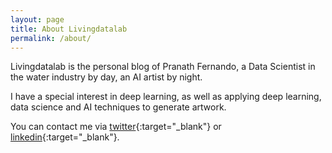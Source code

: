 ```yaml
---
layout: page
title: About Livingdatalab
permalink: /about/
---
```


Livingdatalab is the personal blog of Pranath Fernando, a Data Scientist in the water industry by day, an AI artist by night.

I have a special interest in deep learning, as well as applying deep learning, data science and AI techniques to generate artwork.

You can contact me via [twitter](https://twitter.com/livingdatalab){:target="_blank"} or [linkedin](https://www.linkedin.com/in/pranath-fernando/){:target="_blank"}.
